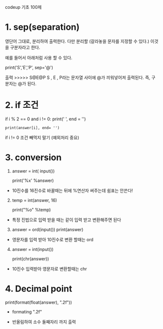codeup 기초 100제

# 1. sep(separation) 
 

영단어 그대로, 분리하여 출력한다. 다만 분리할 (갈라놓을 문자를 지정할 수 있다.) 이것을 구분자라고 한다.

예를 들어서 아래처럼 사용 할 수 있다.

print('S','E','P', sep='@')

출력 >>>>> S@E@P
S , E , P라는 문자열 사이에 @가 끼워넣어져 출력된다. 즉, 구분자는 @가 된다.

# 2. if 조건
if i % 2 == 0 and i != 0:
        print(' ', end = '')
    
    print(answer[i], end= '')
if i != 0 조건 빼먹지 말기 (예외처리 중요)


# 3. conversion
 1) answer = int( input())

    print('%x' %answer)

  - 10진수를 16진수로 바꿀때는 뒤에 %연산자 써주는데 쉼표는 안쓴다!

 2) temp = int(answer, 16)
  
    print("%o" %temp)
    
  - 특정 진법으로 입력 받을 때는 같이 입력 받고 변환해주면 된다 
  
  3) answer = ord(input())
     print(answer)
     
  - 영문자를 입력 받아 10진수로 변환 할때는 ord
  
  4) answer = int(input())
  
     print(chr(answer))
     
   - 10진수 입력받아 영문자로 변환할때는 chr
   
  # 4. Decimal point
  print(format(float(answer), ".2f"))
  
  - formating ".2f" 
  
  - 반올림하여 소수 둘째자리 까지 출력 
   






